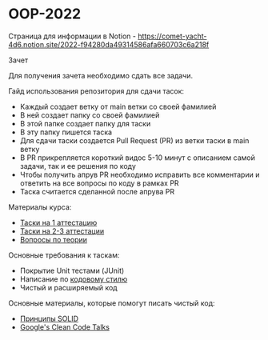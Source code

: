 # OOP-2022

Страница для информации в Notion - https://comet-yacht-4d6.notion.site/2022-f94280da49314586afa660703c6a218f

Зачет

Для получения зачета необходимо сдать все задачи.

Гайд использования репозитория для сдачи тасок:
- Каждый создает ветку от main ветки со своей фамилией
- В ней создает папку со своей фамилией
- В этой папке создает папку для таски
- В эту папку пишется таска
- Для сдачи таски создается Pull Request (PR) из ветки таски в main ветку
- В PR прикрепляется короткий видос 5-10 минут с описанием самой задачи, так и ее решения по коду
- Чтобы получить апрув PR необходимо исправить все комментарии и ответить на все вопросы по коду в рамках PR
- Таска считается сделанной после апрува PR

Материалы курса:
- [Таски на 1 аттестацию](https://github.com/radiatus/OOP-2022/blob/main/Materials/%D0%97%D0%B0%D0%B4%D0%B0%D1%87%D0%B8%201%20%D0%B0%D1%82%D1%82.pdf)
- [Таски на 2-3 аттестации](https://github.com/radiatus/OOP-2022/blob/main/Materials/%D0%97%D0%B0%D0%B4%D0%B0%D1%87%D0%B8%202-3%20%D0%B0%D1%82%D1%82.pdf)
- [Вопросы по теории](https://github.com/radiatus/OOP-2022/blob/main/Materials/%D0%9F%D0%B5%D1%80%D0%B5%D1%87%D0%B5%D0%BD%D1%8C%20%D0%B2%D0%BE%D0%BF%D1%80%D0%BE%D1%81%D0%BE%D0%B2.pdf)

Основные требования к таскам:
- Покрытие Unit тестами (JUnit)
- Написание по [кодовому стилю](https://www.cs.cornell.edu/courses/JavaAndDS/JavaStyle.html)
- Чистый и расширяемый код

Основные материалы, которые помогут писать чистый код:
- [Принципы SOLID](https://habr.com/ru/company/productivity_inside/blog/505430/)
- [Google's Clean Code Talks](https://www.youtube.com/watch?v=aAb7hSCtvGw&list=PLx5t1p9LqYUe_3LrWrrJN5agu5Jcd-3bG)
